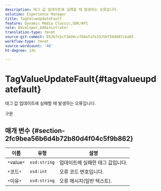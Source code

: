 ```yaml
---
description: 태그 값 업데이트에 실패할 때 발생하는 오류입니다.
solution: Experience Manager
title: TagValueUpdateFault
feature: Dynamic Media Classic,SDK/API
role: Developer,Administrator
translation-type: tm+mt
source-git-commit: 052bfcbcf1bd4ccf60afa7e3325bf58dd07cba85
workflow-type: tm+mt
source-wordcount: '48'
ht-degree: 14%

---
```



# TagValueUpdateFault{#tagvalueupdatefault}

태그 값 업데이트에 실패할 때 발생하는 오류입니다.

구문

## 매개 변수 {#section-2fc9bea56b6d4b72b80d4f04c5f9b862}

| 이름 | 유형 | 설명 |
|---|---|---|
| `*`value`*` | `xsd:string` | 업데이트에 실패한 태그 값입니다. |
| `*`코드`*` | `xsd:int` | 오류 코드 번호입니다. |
| `*`이유`*` | `xsd:string` | 오류 메시지(일반 텍스트). |

